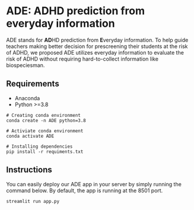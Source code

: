 # ADE: ADHD prediction from everyday information
ADE stands for **AD**HD prediction from **E**veryday information. To help guide teachers making better decision for prescreening their students at the risk of ADHD, we proposed ADE utilizes everyday information to evaluate the  
risk of ADHD without requiring hard-to-collect information like biospeciesman.
## Requirements
- Anaconda
- Python >=3.8
```
# Creating conda environment
conda create -n ADE python=3.8

# Activiate conda environment
conda activate ADE

# Installing dependencies
pip install -r requiments.txt
```
## Instructions
You can easily deploy our ADE app in your server by simply running the command below. By default, the app is running at the 8501 port.
```
streamlit run app.py
```
